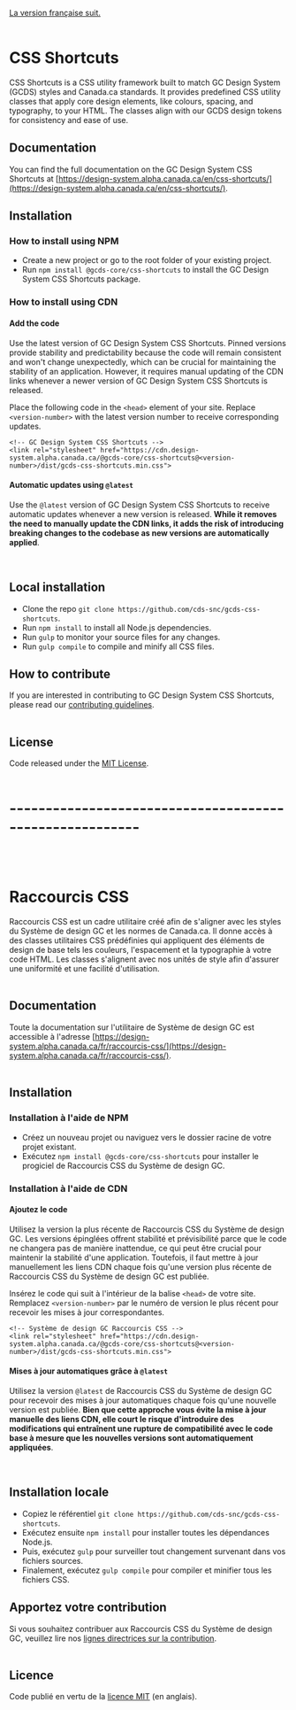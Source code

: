 [La version française suit.](#utilitaire-de-système-de-design-gc)
<br/>
<br/>

# CSS Shortcuts

CSS Shortcuts is a CSS utility framework built to match GC Design System (GCDS) styles and Canada.ca standards. It provides predefined CSS utility classes that apply core design elements, like colours, spacing, and typography, to your HTML. The classes align with our GCDS design tokens for consistency and ease of use.

## Documentation

You can find the full documentation on the GC Design System CSS Shortcuts at [https://design-system.alpha.canada.ca/en/css-shortcuts/](https://design-system.alpha.canada.ca/en/css-shortcuts/).

## Installation

### How to install using NPM

- Create a new project or go to the root folder of your existing project.
- Run `npm install @gcds-core/css-shortcuts` to install the GC Design System CSS Shortcuts package.

### How to install using CDN

#### Add the code

Use the latest version of GC Design System CSS Shortcuts. Pinned versions provide stability and predictability because the code will remain consistent and won't change unexpectedly, which can be crucial for maintaining the stability of an application. However, it requires manual updating of the CDN links whenever a newer version of GC Design System CSS Shortcuts is released.

Place the following code in the `<head>` element of your site. Replace `<version-number>` with the latest version number to receive corresponding updates.

```
<!-- GC Design System CSS Shortcuts -->
<link rel="stylesheet" href="https://cdn.design-system.alpha.canada.ca/@gcds-core/css-shortcuts@<version-number>/dist/gcds-css-shortcuts.min.css">
```

#### Automatic updates using `@latest`

Use the `@latest` version of GC Design System CSS Shortcuts to receive automatic updates whenever a new version is released. **While it removes the need to manually update the CDN links, it adds the risk of introducing breaking changes to the codebase as new versions are automatically applied**.

<br/>

## Local installation

- Clone the repo `git clone https://github.com/cds-snc/gcds-css-shortcuts`.
- Run `npm install` to install all Node.js dependencies.
- Run `gulp` to monitor your source files for any changes.
- Run `gulp compile` to compile and minify all CSS files.
  <br/>

## How to contribute

If you are interested in contributing to GC Design System CSS Shortcuts, please read our [contributing guidelines](https://github.com/cds-snc/gcds-css-shortcuts/blob/main/CONTRIBUTING.md).
<br/>
<br/>

## License

Code released under the [MIT License](https://github.com/cds-snc/gcds-css-shortcuts/blob/main/LICENSE).
<br/>
<br/>

# --------------------------------------------------------

<br/>
<br/>

# Raccourcis CSS

Raccourcis CSS est un cadre utilitaire créé afin de s'aligner avec les styles du Système de design GC et les normes de Canada.ca. Il donne accès à des classes utilitaires CSS prédéfinies qui appliquent des éléments de design de base tels les couleurs, l'espacement et la typographie à votre code HTML. Les classes s'alignent avec nos unités de style afin d'assurer une uniformité et une facilité d'utilisation.
<br/>
<br/>

## Documentation

Toute la documentation sur l'utilitaire de Système de design GC est accessible à l'adresse [https://design-system.alpha.canada.ca/fr/raccourcis-css/](https://design-system.alpha.canada.ca/fr/raccourcis-css/).
<br/>
<br/>

## Installation

### Installation à l'aide de NPM

- Créez un nouveau projet ou naviguez vers le dossier racine de votre projet existant.
- Exécutez `npm install @gcds-core/css-shortcuts` pour installer le progiciel de Raccourcis CSS du Système de design GC.

### Installation à l'aide de CDN

#### Ajoutez le code

Utilisez la version la plus récente de Raccourcis CSS du Système de design GC. Les versions épinglées offrent stabilité et prévisibilité parce que le code ne changera pas de manière inattendue, ce qui peut être crucial pour maintenir la stabilité d'une application. Toutefois, il faut mettre à jour manuellement les liens CDN chaque fois qu'une version plus récente de Raccourcis CSS du Système de design GC est publiée.

Insérez le code qui suit à l'intérieur de la balise `<head>` de votre site. Remplacez `<version-number>` par le numéro de version le plus récent pour recevoir les mises à jour correspondantes.

```
<!-- Système de design GC Raccourcis CSS -->
<link rel="stylesheet" href="https://cdn.design-system.alpha.canada.ca/@gcds-core/css-shortcuts@<version-number>/dist/gcds-css-shortcuts.min.css">
```

#### Mises à jour automatiques grâce à `@latest`

Utilisez la version `@latest` de Raccourcis CSS du Système de design GC pour recevoir des mises à jour automatiques chaque fois qu'une nouvelle version est publiée. **Bien que cette approche vous évite la mise à jour manuelle des liens CDN, elle court le risque d'introduire des modifications qui entraînent une rupture de compatibilité avec le code base à mesure que les nouvelles versions sont automatiquement appliquées**.

<br/>

## Installation locale

- Copiez le référentiel `git clone https://github.com/cds-snc/gcds-css-shortcuts`.
- Exécutez ensuite `npm install` pour installer toutes les dépendances Node.js.
- Puis, exécutez `gulp` pour surveiller tout changement survenant dans vos fichiers sources.
- Finalement, exécutez `gulp compile` pour compiler et minifier tous les fichiers CSS.
  <br/>

## Apportez votre contribution

Si vous souhaitez contribuer aux Raccourcis CSS du Système de design GC, veuillez lire nos [lignes directrices sur la contribution](https://github.com/cds-snc/gcds-css-shortcuts/blob/main/CONTRIBUTING.md).
<br/>
<br/>

## Licence

Code publié en vertu de la [licence MIT](https://github.com/cds-snc/gcds-css-shortcuts/blob/main/LICENSE) (en anglais).
<br/>
<br/>
